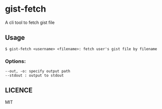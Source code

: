 # gist-fetch

A cli tool to fetch gist file

## Usage

```
$ gist-fetch <username> <filename>: fetch user's gist file by filename
```

### Options:

```
--out, -o: specify output path
--stdout : output to stdout
```

## LICENCE

MIT
